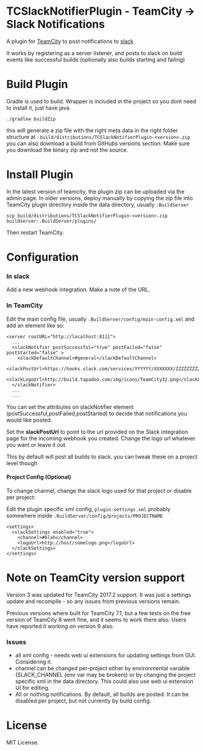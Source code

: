 # TCSlackNotifierPlugin - TeamCity -> Slack Notifications

A plugin for [TeamCity](http://www.jetbrains.com/teamcity/) to post notifications to [slack](https://slack.com/)

It works by registering as a server listener, and posts to slack on build events like successful builds (optionally also builds starting and failing)

# Build Plugin

Gradle is used to build. Wrapper is included in the project so you dont need to install it, just have java.

    ./gradlew buildZip

this will generate a zip file with the right meta data in the right folder structure at : `build/distributions/TCSlackNotifierPlugin-<version>.zip` you can also download a build from GitHubs versions section. Make sure you download the binary zip and not the source.

# Install Plugin

In the latest version of teamcity, the plugin zip can be uploaded via the admin page. In older versions, deploy manually by copying the zip file into TeamCity plugin directory inside the data directory, usually `.BuildServer`

```
scp build/distributions/TCSlackNotifierPlugin-<version>.zip buildserver:.BuildServer/plugins/
```

Then restart TeamCity.

# Configuration

### In slack
Add a new webhook integration. Make a note of the URL.

### In TeamCity

Edit the main config file, usually `.BuildServer/config/main-config.xml` and add an element like so:

```
<server rootURL="http://localhost:8111">
  ...
  <slackNotifier postSuccessful="true" postFailed="false" postStarted="false" >
    <slackDefaultChannel>#general</slackDefaultChannel>
    <slackPostUrl>https://hooks.slack.com/services/YYYYYY/XXXXXXX/ZZZZZZZZZZZZ</slackPostUrl>
    <slackLogoUrl>http://build.tapadoo.com/img/icons/TeamCity32.png</slackLogoUrl>
  </slackNotifier>
  ...
  ...
```

You can set the attributes on slackNotifier element (postSuccessful,postFailed,postStarted) to decide that notifications you would like posted.

Set the **slackPostUrl** to point to the url provided on the Slack integration page for the incoming webhook you created. Change the logo url whatever you want or leave it out.

This by default will post all builds to slack. you can tweak these on a project level though

#### Project Config (Optional)

To change channel, change the slack logo used for that project or disable per project:

Edit the plugin specific xml config, `plugin-settings.xml` probably somewhere inside `.BuildServer/config/projects/PROJECTNAME`

```
<settings>
  <slackSettings enabled="true">
    <channel>#blah</channel>
    <logoUrl>http://host/somelogo.png</logoUrl>
  </slackSettings>
</settings>
```

# Note on TeamCity version support

Version 3 was updated for TeamCity 2017.2 support. It was just a settings update and recompile - so any issues from previous versions remain.

Previous versions where built for TeamCity 7.1, but a few tests on the free version of TeamCity 8 went fine, and it seems to work there also. Users have reported it working on version 9 also.

### Issues

* all xml config - needs web ui extensions for updating settings from GUI. Considering it.
* channel can be changed per-project either by environmental variable (SLACK_CHANNEL (env var may be broken)) or by changing the project specific xml in the data directory. This could also use web ui extension UI for editing.
* All or nothing notifications. By default, all builds are posted. It can be disabled per project, but not currently by build config.


# License

MIT License.
